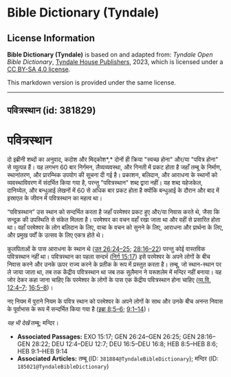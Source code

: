 # Bible Dictionary (Tyndale)

## License Information

**Bible Dictionary (Tyndale)** is based on and adapted from: _Tyndale Open Bible Dictionary_, [Tyndale House Publishers](https://tyndaleopenresources.com/), 2023, which is licensed under a [CC BY-SA 4.0 license](https://creativecommons.org/licenses/by-sa/4.0/legalcode.en).

This markdown version is provided under the same license.



--------------------------------

## पवित्रस्थान (id: 381829)

पवित्रस्थान
===========

दो इब्रीनी शब्दों का अनुवाद, कदोश और मिद्कोश*,* दोनों ही क्रिया "स्वच्छ होना" और/या "पवित्र होना" से व्युत्पन्न हैं। यह लगभग 60 बार निर्गमन, लैव्यव्यवस्था, और गिनती में प्रकट होता है जहाँ तम्बू के निर्माण, स्थानांतरण, और प्रारम्भिक उपयोग की सूचना दी गई है। प्रकाशन, बलिदान, और आराधना के स्थानों को व्यवस्थाविवरण में संदर्भित किया गया है, परन्तु "पवित्रस्थान" शब्द द्वारा नहीं। यह शब्द यहेजकेल, दानिय्येल, और बन्धुआई लेखनों में 60 से अधिक बार प्रकट होता है क्योंकि बन्धुआई के दौरान और बाद में इस्राएल के जीवन में पवित्रस्थान का महत्व था।

“पवित्रस्थान” उस स्थान को सन्दर्भित करता है जहाँ परमेश्वर प्रकट हुए और/या निवास करते थे, जैसा कि सन्दूक की उपस्थिति से संकेत मिलता है। परमेश्वर का वचन वहाँ रखा जाता था और वहीं से प्रसारित होता था। वहाँ परमेश्वर के लोग बलिदान के लिए, वाचा के वचन को सुनने के लिए, आराधना और प्रार्थना के लिए, और प्रमुख पर्वों के उत्सव के लिए एकत्र होते थे।

कुलपिताओं के पास आराधना के स्थान थे ([उत 26:24–25](https://ref.ly/Gen26:24-Gen26:25); [28:16–22](https://ref.ly/Gen28:16-Gen28:22)) परन्तु कोई वास्तविक पवित्रस्थान नहीं था। पवित्रस्थान का पहला सन्दर्भ ([निर्ग 15:17](https://ref.ly/Exod15:17)) इसे परमेश्वर के अपने लोगों के बीच निवास करने और उनके ऊपर राज्य करने के प्रतीक के रूप में प्रस्तुत करता है। तम्बू, जो स्थान\-स्थान पर ले जाया जाता था, तब तक केंद्रीय पवित्रस्थान था जब तक सुलैमान ने यरूशलेम में मन्दिर नहीं बनाया। यह जोर देकर कहा जाना चाहिए कि परमेश्वर के लोगों के पास एक केंद्रीय पवित्रस्थान होना चाहिए ([व्य.वि. 12:4–7](https://ref.ly/Deut12:4-Deut12:7); [16:5–8](https://ref.ly/Deut16:5-Deut16:8))।

नए नियम में पुराने नियम के पवित्र स्थान को परमेश्वर के अपने लोगों के साथ और उनके बीच अनन्त निवास के पूर्वाभास के रूप में सन्दर्भित किया गया है ([इब्रा 8:5–6](https://ref.ly/Heb8:5-Heb8:6); [9:1–14](https://ref.ly/Heb9:1-Heb9:14))।

*यह भी देखें* तम्बू; मन्दिर। 

* **Associated Passages:** EXO 15:17; GEN 26:24–GEN 26:25; GEN 28:16–GEN 28:22; DEU 12:4–DEU 12:7; DEU 16:5–DEU 16:8; HEB 8:5–HEB 8:6; HEB 9:1–HEB 9:14
* **Associated Articles:** तम्बू (ID: `381884@TyndaleBibleDictionary`); मन्दिर (ID: `185021@TyndaleBibleDictionary`)

